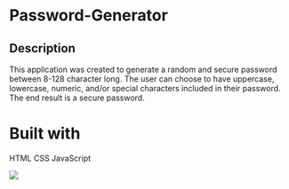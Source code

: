 # Password-Generator

## Description 
This application was created to generate a random and secure password between 8-128 character long. The user can choose to have uppercase, lowercase, numeric, and/or special characters included in their password. The end result is a secure password. 

# Built with 
HTML
CSS
JavaScript 

<img src="app.jpg">




